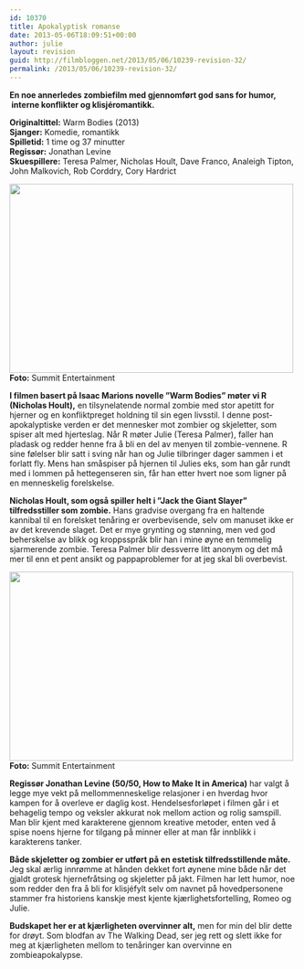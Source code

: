 ```yaml
---
id: 10370
title: Apokalyptisk romanse
date: 2013-05-06T18:09:51+00:00
author: julie
layout: revision
guid: http://filmbloggen.net/2013/05/06/10239-revision-32/
permalink: /2013/05/06/10239-revision-32/
---
```

**En noe annerledes zombiefilm med gjennomført god sans for humor,  interne konflikter og klisjéromantikk.**

**Originaltittel:** Warm Bodies (2013)  
**Sjanger:** Komedie, romantikk  
**Spilletid:** 1 time og 37 minutter  
**Regissør:** Jonathan Levine  
**Skuespillere:** Teresa Palmer, Nicholas Hoult, Dave Franco, Analeigh Tipton, John Malkovich, Rob Corddry, Cory Hardrict<!--more-->

<a href="http://filmbloggen.net/?attachment_id=10241" rel="attachment wp-att-10241"><img class="alignnone size-full wp-image-10241" src="http://filmbloggen.net/wp-content/uploads//2013/04/5-11.jpg" alt="" width="497" height="331" /><br /> </a>**Foto:** Summit Entertainment

**I filmen basert på Isaac Marions novelle ”Warm Bodies” møter vi R (Nicholas Hoult),** en tilsynelatende normal zombie med stor apetitt for hjerner og en konfliktpreget holdning til sin egen livsstil. I denne post-apokalyptiske verden er det mennesker mot zombier og skjeletter, som spiser alt med hjerteslag. Når R møter Julie (Teresa Palmer), faller han pladask og redder henne fra å bli en del av menyen til zombie-vennene. R sine følelser blir satt i sving når han og Julie tilbringer dager sammen i et forlatt fly. Mens han småspiser på hjernen til Julies eks, som han går rundt med i lommen på hettegenseren sin, får han etter hvert noe som ligner på en menneskelig forelskelse.

**Nicholas Hoult, som også spiller helt i ”Jack the Giant Slayer” tilfredsstiller som zombie.** Hans gradvise overgang fra en haltende kannibal til en forelsket tenåring er overbevisende, selv om manuset ikke er av det krevende slaget. Det er mye grynting og stønning, men ved god beherskelse av blikk og kroppsspråk blir han i mine øyne en temmelig sjarmerende zombie. Teresa Palmer blir dessverre litt anonym og det må mer til enn et pent ansikt og pappaproblemer for at jeg skal bli overbevist.

<a href="http://filmbloggen.net/?attachment_id=10246" rel="attachment wp-att-10246"><img class="alignnone size-full wp-image-10246" src="http://filmbloggen.net/wp-content/uploads//2013/04/6-2.jpg" alt="" width="497" height="331" /><br /> </a>**Foto:** Summit Entertainment

**Regissør Jonathan Levine (50/50, How to Make It in America)** har valgt å legge mye vekt på mellommenneskelige relasjoner i en hverdag hvor kampen for å overleve er daglig kost. Hendelsesforløpet i filmen går i et behagelig tempo og veksler akkurat nok mellom action og rolig samspill. Man blir kjent med karakterene gjennom kreative metoder, enten ved å spise noens hjerne for tilgang på minner eller at man får innblikk i karakterens tanker.

**Både skjeletter og zombier er utført på en estetisk tilfredsstillende måte.** Jeg skal ærlig innrømme at hånden dekket fort øynene mine både når det gjaldt grotesk hjernefråtsing og skjeletter på jakt. Filmen har lett humor, noe som redder den fra å bli for klisjéfylt selv om navnet på hovedpersonene stammer fra historiens kanskje mest kjente kjærlighetsfortelling, Romeo og Julie.

**Budskapet her er at kjærligheten overvinner alt,** men for min del blir dette for drøyt. Som blodfan av The Walking Dead, ser jeg rett og slett ikke for meg at kjærligheten mellom to tenåringer kan overvinne en zombieapokalypse.

<div class="video-shortcode">
</div>